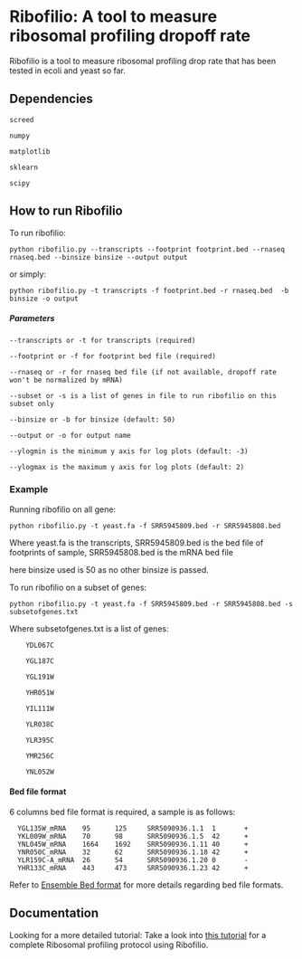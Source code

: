 
# Ribofilio: A tool to measure ribosomal profiling dropoff rate

Ribofilio is a tool to measure ribosomal profiling drop rate that has been tested in ecoli and yeast so far.


## Dependencies

	screed

	numpy
	
	matplotlib
	
	sklearn 
        
	scipy


## How to run Ribofilio
 
To run ribofilio:


	python ribofilio.py --transcripts --footprint footprint.bed --rnaseq rnaseq.bed --binsize binsize --output output 
   
 
or simply:


	python ribofilio.py -t transcripts -f footprint.bed -r rnaseq.bed  -b binsize -o output 


##### Parameters  



   ``--transcripts or -t for transcripts (required)`` 


   ``--footprint or -f for footprint bed file (required)`` 


   ``--rnaseq or -r for rnaseq bed file (if not available, dropoff rate won't be normalized by mRNA)`` 


   ``--subset or -s is a list of genes in file to run ribofilio on this subset only``


   ``--binsize or -b for binsize (default: 50)`` 


   ``--output or -o for output name`` 


   ``--ylogmin is the minimum y axis for log plots (default: -3)``


   ``--ylogmax is the maximum y axis for log plots (default: 2)``


### Example 

Running ribofilio on all gene: 

   
	python ribofilio.py -t yeast.fa -f SRR5945809.bed -r SRR5945808.bed 


Where yeast.fa is the transcripts, SRR5945809.bed is the bed file of footprints of sample, SRR5945808.bed is the mRNA bed file

here binsize used is 50 as no other binsize is passed. 

To run ribofilio on a subset of genes:
 

	python ribofilio.py -t yeast.fa -f SRR5945809.bed -r SRR5945808.bed -s subsetofgenes.txt 


Where subsetofgenes.txt is a list of genes: 

        YDL067C
   
        YGL187C
   
        YGL191W
   
        YHR051W
   
        YIL111W
   
        YLR038C
   
        YLR395C
   
        YMR256C
   
        YNL052W


#### Bed file format 

6 columns bed file format is required, a sample is as follows:

      YGL135W_mRNA    95      125     SRR5090936.1.1  1       +
      YKL009W_mRNA    70      98      SRR5090936.1.5  42      +
      YNL045W_mRNA    1664    1692    SRR5090936.1.11 40      +
      YNR050C_mRNA    32      62      SRR5090936.1.18 42      +
      YLR159C-A_mRNA  26      54      SRR5090936.1.20 0       -
      YHR133C_mRNA    443     473     SRR5090936.1.23 42      +

Refer to [Ensemble Bed format](https://m.ensembl.org/info/website/upload/bed.html) for more details regarding bed file formats.


## Documentation 

Looking for a more detailed tutorial: Take a look into [this tutorial](https://ribofilio.readthedocs.io/en/latest/protocol.html) for a complete Ribosomal profiling protocol using Ribofilio.



